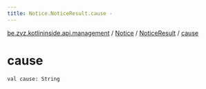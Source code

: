 ```yaml
---
title: Notice.NoticeResult.cause - 
---
```


[be.zvz.kotlininside.api.management](../../index.html) / [Notice](../index.html) / [NoticeResult](index.html) / [cause](./cause.html)

# cause

`val cause: String`